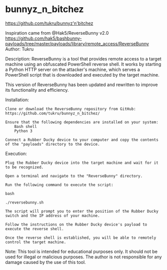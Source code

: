 # bunnyz_n_bitchez
 https://github.com/tukru/bunnyz'n'bitchez

Inspiration came from @Hak5/ReverseBunny v2.0
https://github.com/hak5/bashbunny-payloads/tree/master/payloads/library/remote_access/ReverseBunny
Author: Tukru

Description:
ReverseBunny is a tool that provides remote access to a target machine using an obfuscated PowerShell reverse shell. It works by starting a Python HTTP server on the attacker's machine, which serves a PowerShell script that is downloaded and executed by the target machine.

This version of ReverseBunny has been updated and rewritten to improve its functionality and efficiency.

Installation:

    Clone or download the ReverseBunny repository from GitHub: https://github.com/tukru/bunnyz_n_bitchez/

    Ensure that the following dependencies are installed on your system:
        Bash shell
        Python 3

    Connect a Rubber Ducky device to your computer and copy the contents of the "payloads" directory to the device.

Execution:

    Plug the Rubber Ducky device into the target machine and wait for it to be recognized.

    Open a terminal and navigate to the "ReverseBunny" directory.

    Run the following command to execute the script:

    bash

    ./reversebunny.sh

    The script will prompt you to enter the position of the Rubber Ducky switch and the IP address of your machine.

    Follow the instructions on the Rubber Ducky device's payload to execute the reverse shell.

    Once the reverse shell is established, you will be able to remotely control the target machine.

Note: This tool is intended for educational purposes only. It should not be used for illegal or malicious purposes. The author is not responsible for any damage caused by the use of this tool.
